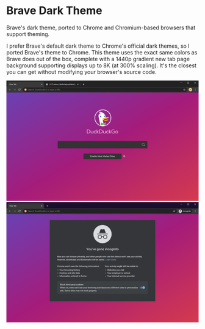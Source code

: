 # Brave Dark Theme

Brave's dark theme, ported to Chrome and Chromium-based browsers that support theming.

I prefer Brave's default dark theme to Chrome's official dark themes, so I ported Brave's theme to Chrome. This theme uses the exact same colors as Brave does out of the box, complete with a 1440p gradient new tab page background supporting displays up to 8K (at 300% scaling). It's the closest you can get without modifying your browser's source code.

![](store-images/screenshot_standard.png)
![](store-images/screenshot_incognito.png)
